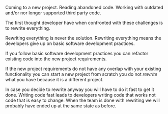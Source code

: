 Coming to a new project. Reading abandoned code. Working with outdated and/or nor longer supported third party code.

The first thought developer have when confronted with these challenges is to rewrite everything.

Rewriting everything is never the solution. Rewriting everything means the developers give up on basic software development practices.

If you follow basic software development practices you can refactor existing code into the new project requirements.

If the new project requirements do not have any overlap with your existing functionality you can start a new project from scratch you do not *rewrite* what you have because it is a different project.

In case you decide to rewrite anyway you will have to do it fast to get it done. Writing code fast leads to developers writing code that works not code that is easy to change. When the team is done with rewriting we will probably have ended up at the same state as before.   

